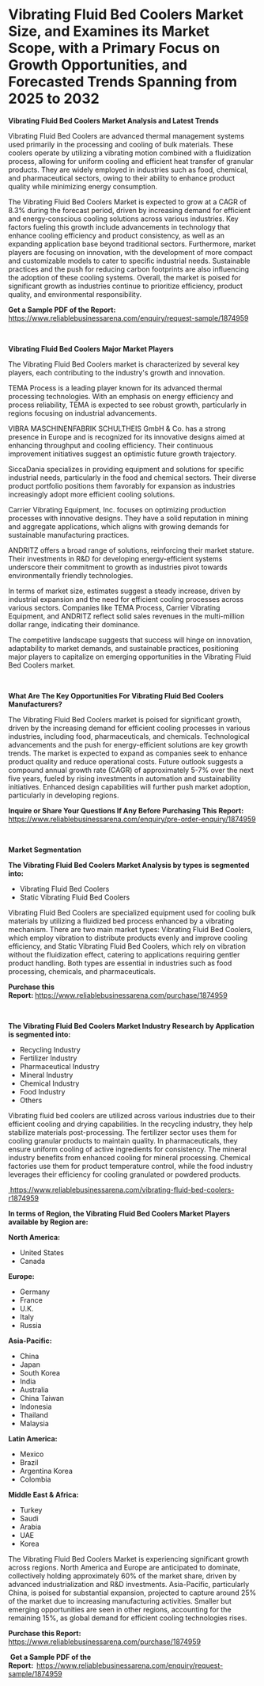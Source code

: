 <p><h1>Vibrating Fluid Bed Coolers Market Size, and Examines its Market Scope, with a Primary Focus on Growth Opportunities, and Forecasted Trends Spanning from 2025 to 2032</h1></p><p><strong>Vibrating Fluid Bed Coolers Market Analysis and Latest Trends</strong></p>
<p><p>Vibrating Fluid Bed Coolers are advanced thermal management systems used primarily in the processing and cooling of bulk materials. These coolers operate by utilizing a vibrating motion combined with a fluidization process, allowing for uniform cooling and efficient heat transfer of granular products. They are widely employed in industries such as food, chemical, and pharmaceutical sectors, owing to their ability to enhance product quality while minimizing energy consumption.</p><p>The Vibrating Fluid Bed Coolers Market is expected to grow at a CAGR of 8.3% during the forecast period, driven by increasing demand for efficient and energy-conscious cooling solutions across various industries. Key factors fueling this growth include advancements in technology that enhance cooling efficiency and product consistency, as well as an expanding application base beyond traditional sectors. Furthermore, market players are focusing on innovation, with the development of more compact and customizable models to cater to specific industrial needs. Sustainable practices and the push for reducing carbon footprints are also influencing the adoption of these cooling systems. Overall, the market is poised for significant growth as industries continue to prioritize efficiency, product quality, and environmental responsibility.</p></p>
<p><strong>Get a Sample PDF of the Report:&nbsp;</strong> <a href="https://www.reliablebusinessarena.com/enquiry/request-sample/1874959?utm_campaign=3184&utm_medium=2&utm_source=Github&utm_content=ia&utm_term=12042025&utm_id=vibrating-fluid-bed-coolers">https://www.reliablebusinessarena.com/enquiry/request-sample/1874959</a></p>
<p>&nbsp;</p>
<p><strong>Vibrating Fluid Bed Coolers Major Market Players</strong></p>
<p><p>The Vibrating Fluid Bed Coolers market is characterized by several key players, each contributing to the industry's growth and innovation. </p><p>TEMA Process is a leading player known for its advanced thermal processing technologies. With an emphasis on energy efficiency and process reliability, TEMA is expected to see robust growth, particularly in regions focusing on industrial advancements.</p><p>VIBRA MASCHINENFABRIK SCHULTHEIS GmbH & Co. has a strong presence in Europe and is recognized for its innovative designs aimed at enhancing throughput and cooling efficiency. Their continuous improvement initiatives suggest an optimistic future growth trajectory.</p><p>SiccaDania specializes in providing equipment and solutions for specific industrial needs, particularly in the food and chemical sectors. Their diverse product portfolio positions them favorably for expansion as industries increasingly adopt more efficient cooling solutions.</p><p>Carrier Vibrating Equipment, Inc. focuses on optimizing production processes with innovative designs. They have a solid reputation in mining and aggregate applications, which aligns with growing demands for sustainable manufacturing practices.</p><p>ANDRITZ offers a broad range of solutions, reinforcing their market stature. Their investments in R&D for developing energy-efficient systems underscore their commitment to growth as industries pivot towards environmentally friendly technologies.</p><p>In terms of market size, estimates suggest a steady increase, driven by industrial expansion and the need for efficient cooling processes across various sectors. Companies like TEMA Process, Carrier Vibrating Equipment, and ANDRITZ reflect solid sales revenues in the multi-million dollar range, indicating their dominance.</p><p>The competitive landscape suggests that success will hinge on innovation, adaptability to market demands, and sustainable practices, positioning major players to capitalize on emerging opportunities in the Vibrating Fluid Bed Coolers market. </p></p>
<p>&nbsp;</p>
<p><strong>What Are The Key Opportunities For Vibrating Fluid Bed Coolers Manufacturers?</strong></p>
<p><p>The Vibrating Fluid Bed Coolers market is poised for significant growth, driven by the increasing demand for efficient cooling processes in various industries, including food, pharmaceuticals, and chemicals. Technological advancements and the push for energy-efficient solutions are key growth trends. The market is expected to expand as companies seek to enhance product quality and reduce operational costs. Future outlook suggests a compound annual growth rate (CAGR) of approximately 5-7% over the next five years, fueled by rising investments in automation and sustainability initiatives. Enhanced design capabilities will further push market adoption, particularly in developing regions.</p></p>
<p><strong>Inquire or Share Your Questions If Any Before Purchasing This Report:</strong> <a href="https://www.reliablebusinessarena.com/enquiry/pre-order-enquiry/1874959?utm_campaign=3184&utm_medium=2&utm_source=Github&utm_content=ia&utm_term=12042025&utm_id=vibrating-fluid-bed-coolers">https://www.reliablebusinessarena.com/enquiry/pre-order-enquiry/1874959</a></p>
<p>&nbsp;</p>
<p><strong>Market Segmentation</strong></p>
<p><strong>The Vibrating Fluid Bed Coolers Market Analysis by types is segmented into:</strong></p>
<p><ul><li>Vibrating Fluid Bed Coolers</li><li>Static Vibrating Fluid Bed Coolers</li></ul></p>
<p><p>Vibrating Fluid Bed Coolers are specialized equipment used for cooling bulk materials by utilizing a fluidized bed process enhanced by a vibrating mechanism. There are two main market types: Vibrating Fluid Bed Coolers, which employ vibration to distribute products evenly and improve cooling efficiency, and Static Vibrating Fluid Bed Coolers, which rely on vibration without the fluidization effect, catering to applications requiring gentler product handling. Both types are essential in industries such as food processing, chemicals, and pharmaceuticals.</p></p>
<p><strong>Purchase this Report:&nbsp;</strong><a href="https://www.reliablebusinessarena.com/purchase/1874959?utm_campaign=3184&utm_medium=2&utm_source=Github&utm_content=ia&utm_term=12042025&utm_id=vibrating-fluid-bed-coolers">https://www.reliablebusinessarena.com/purchase/1874959</a></p>
<p>&nbsp;</p>
<p><strong>The Vibrating Fluid Bed Coolers Market Industry Research by Application is segmented into:</strong></p>
<p><ul><li>Recycling Industry</li><li>Fertilizer Industry</li><li>Pharmaceutical Industry</li><li>Mineral Industry</li><li>Chemical Industry</li><li>Food Industry</li><li>Others</li></ul></p>
<p><p>Vibrating fluid bed coolers are utilized across various industries due to their efficient cooling and drying capabilities. In the recycling industry, they help stabilize materials post-processing. The fertilizer sector uses them for cooling granular products to maintain quality. In pharmaceuticals, they ensure uniform cooling of active ingredients for consistency. The mineral industry benefits from enhanced cooling for mineral processing. Chemical factories use them for product temperature control, while the food industry leverages their efficiency for cooling granulated or powdered products.</p></p>
<p><a href="https://www.reliablebusinessarena.com/vibrating-fluid-bed-coolers-r1874959?utm_campaign=3184&utm_medium=2&utm_source=Github&utm_content=ia&utm_term=12042025&utm_id=vibrating-fluid-bed-coolers">&nbsp;https://www.reliablebusinessarena.com/vibrating-fluid-bed-coolers-r1874959</a></p>
<p><strong>In terms of Region, the Vibrating Fluid Bed Coolers Market Players available by Region are:</strong></p>
<p>
    <p> <strong> North America: </strong>
        <ul>
            <li>United States</li>
            <li>Canada</li>
        </ul>
        </p> 
    <p> <strong> Europe: </strong>
        <ul>
            <li>Germany</li>
            <li>France</li>
            <li>U.K.</li>
            <li>Italy</li>
            <li>Russia</li>
        </ul>
        </p> 
    <p> <strong> Asia-Pacific: </strong>
        <ul>
            <li>China</li>
            <li>Japan</li>
            <li>South Korea</li>
            <li>India</li>
            <li>Australia</li>
            <li>China Taiwan</li>
            <li>Indonesia</li>
            <li>Thailand</li>
            <li>Malaysia</li>
        </ul>
        </p> 
    <p> <strong> Latin America: </strong>
        <ul>
            <li>Mexico</li>
            <li>Brazil</li>
            <li>Argentina Korea</li>
            <li>Colombia</li>
        </ul>
        </p> 
    <p> <strong> Middle East & Africa: </strong>
        <ul>
            <li>Turkey</li>
            <li>Saudi</li>
            <li>Arabia</li>
            <li>UAE</li>
            <li>Korea</li>
        </ul>
    </p>
    </p>
<p><p>The Vibrating Fluid Bed Coolers Market is experiencing significant growth across regions. North America and Europe are anticipated to dominate, collectively holding approximately 60% of the market share, driven by advanced industrialization and R&D investments. Asia-Pacific, particularly China, is poised for substantial expansion, projected to capture around 25% of the market due to increasing manufacturing activities. Smaller but emerging opportunities are seen in other regions, accounting for the remaining 15%, as global demand for efficient cooling technologies rises.</p></p>
<p><strong>Purchase this Report: </strong><a href="https://www.reliablebusinessarena.com/purchase/1874959?utm_campaign=3184&utm_medium=2&utm_source=Github&utm_content=ia&utm_term=12042025&utm_id=vibrating-fluid-bed-coolers">https://www.reliablebusinessarena.com/purchase/1874959</a></p>
<p>&nbsp;<strong>Get a Sample PDF of the Report:&nbsp;&nbsp;</strong><a href="https://www.reliablebusinessarena.com/enquiry/request-sample/1874959?utm_campaign=3184&utm_medium=2&utm_source=Github&utm_content=ia&utm_term=12042025&utm_id=vibrating-fluid-bed-coolers">https://www.reliablebusinessarena.com/enquiry/request-sample/1874959</a></p>
<p><strong></strong></p>
<p><p></p><p></p><p></p></p>